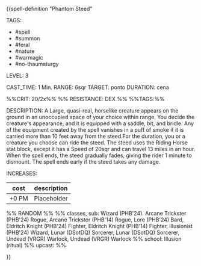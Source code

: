 {{spell-definition "Phantom Steed"

TAGS: 
  - #spell
  - #summon
  - #feral
  - #nature 
  - #warmagic
  - #no-thaumaturgy 


LEVEL: 3

CAST_TIME: 1 Min.
RANGE: 6sqr
TARGET: ponto
DURATION: cena

%%CRIT: 20/2x%%
%% RESISTANCE: DEX %%
%%TAGS:%%

DESCRIPTION:
A Large, quasi-real, horselike creature appears on the ground in an unoccupied space of your choice within range. You decide the creature's appearance, and it is equipped with a saddle, bit, and bridle. Any of the equipment created by the spell vanishes in a puff of smoke if it is carried more than 10 feet away from the steed.For the duration, you or a creature you choose can ride the steed. The steed uses the Riding Horse stat block, except it has a Speed of 20sqr and can travel 13 miles in an hour. When the spell ends, the steed gradually fades, giving the rider 1 minute to dismount. The spell ends early if the steed takes any damage.

INCREASES:

| cost | description |
| ---- | ----------- |
| +0 PM     |    Placeholder        |


%% RANDOM
%%
%% classes, sub: Wizard (PHB'24). Arcane Trickster (PHB'24) Rogue, Arcane Trickster (PHB'14) Rogue, Lore (PHB'24) Bard, Eldritch Knight (PHB'24) Fighter, Eldritch Knight (PHB'14) Fighter, Illusionist (PHB'24) Wizard, Lunar (DSotDQ) Sorcerer, Lunar (DSotDQ) Sorcerer, Undead (VRGR) Warlock, Undead (VRGR) Warlock
%% school: Illusion (ritual)
%% upcast: 
%%


}}